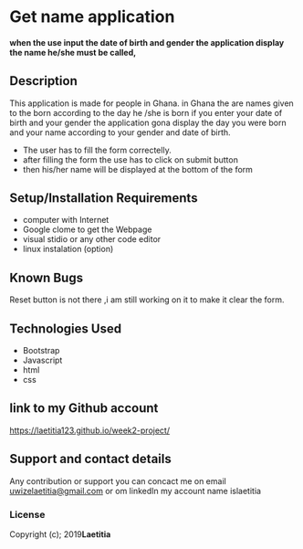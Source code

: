 # Get name application
#### when the use input the date of birth and gender the application display the name he/she must be called, 

## Description
This application is made for people in Ghana.
in Ghana the are names given to the born according to the day he /she is born
if you enter your date of birth and  your gender the application gona display the day you were born and your name according to your gender and date of birth.
* The user has to fill the form correctelly.
* after filling the form the use has to click on submit button
* then his/her name will be displayed at the bottom of the form
## Setup/Installation Requirements
* computer with Internet
* Google clome to get the Webpage
* visual stidio or any other code editor
* linux instalation (option)


## Known Bugs
Reset button is not there ,i am still working on it to make it clear the form.

## Technologies Used
* Bootstrap
* Javascript
* html
* css 
## link to my Github account
https://laetitia123.github.io/week2-project/
## Support and contact details
Any contribution or support you can concact me on email uwizelaetitia@gmail.com   or om linkedIn my account name islaetitia
### License
Copyright (c); 2019**Laetitia**
  
